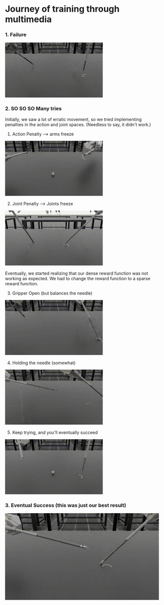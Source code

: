 # Journey of training through multimedia

### 1. Failure

![Fail](fail.gif)


### 2. SO SO SO Many tries

Initially, we saw a lot of erratic movement, so we tried implementing penalties in the action and joint spaces. (Needless to say, it didn't work.)

1. Action Penalty --> arms freeze

![So many tries1](action_penalty.gif)

2. Joint Penalty --> Joints freeze

![So many tries2](joint_penalty.gif)

Eventually, we started realizing that our dense reward function was not working as expected. We had to change the reward function to a sparse reward function.

3. Gripper Open (but balances the needle)
   
![So many tries3](gripper_open_balance.gif)

4. Holding the needle (somewhat)
   
![So many tries4](hold_work.gif)

5. Keep trying, and you'll eventually succeed

![So many tries5](triple_pickup.gif)


### 3. Eventual Success (this was just our best result)

![Success](work_demo.gif)
